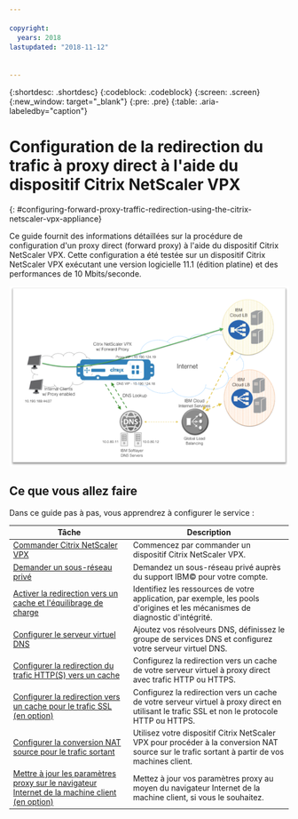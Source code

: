 ```yaml
---

copyright:
  years: 2018
lastupdated: "2018-11-12"


---
```


{:shortdesc: .shortdesc}
{:codeblock: .codeblock}
{:screen: .screen}
{:new_window: target="_blank"}
{:pre: .pre}
{:table: .aria-labeledby="caption"}

# Configuration de la redirection du trafic à proxy direct à l'aide du dispositif Citrix NetScaler VPX
{: #configuring-forward-proxy-traffic-redirection-using-the-citrix-netscaler-vpx-appliance}

Ce guide fournit des informations détaillées sur la procédure de configuration d'un proxy direct (forward proxy) à l'aide du dispositif Citrix NetScaler VPX. Cette configuration a été testée sur un dispositif Citrix NetScaler VPX exécutant une version logicielle 11.1 (édition platine) et des performances de 10 Mbits/seconde.

<img src="images/fp1.png" alt="dessin" style="width: 600px;"/>

## Ce que vous allez faire

Dans ce guide pas à pas, vous apprendrez à configurer le service :

Tâche  | Description
------------- | -------------
[Commander Citrix NetScaler VPX](/docs/infrastructure/citrix-netscaler-vpx?topic=citrix-netscaler-vpx-order-the-citrix-netscaler-vpx-appliance) | Commencez par commander un dispositif Citrix NetScaler VPX.
[Demander un sous-réseau privé](/docs/infrastructure/citrix-netscaler-vpx?topic=citrix-netscaler-vpx-request-a-private-subnet) | Demandez un sous-réseau privé auprès du support IBM© pour votre compte.
[Activer la redirection vers un cache et l'équilibrage de charge](/docs/infrastructure/citrix-netscaler-vpx?topic=citrix-netscaler-vpx-enable-cache-redirection-and-load-balancing-capabilities) | Identifiez les ressources de votre application, par exemple, les pools d'origines et les mécanismes de diagnostic d'intégrité.
[Configurer le serveur virtuel DNS](/docs/infrastructure/citrix-netscaler-vpx?topic=citrix-netscaler-vpx-configure-the-dns-virtual-server) | Ajoutez vos résolveurs DNS, définissez le groupe de services DNS et configurez votre serveur virtuel DNS.
[Configurer la redirection du trafic HTTP(S) vers un cache](/docs/infrastructure/citrix-netscaler-vpx?topic=citrix-netscaler-vpx-configure-cache-redirection-for-http-s-traffic) | Configurez la redirection vers un cache de votre serveur virtuel à proxy direct avec trafic HTTP ou HTTPS.
[Configurer la redirection vers un cache pour le trafic SSL (en option)](/docs/infrastructure/citrix-netscaler-vpx?topic=citrix-netscaler-vpx-configure-cache-redirection-for-ssl-traffic-optional-) | Configurez la redirection vers un cache de votre serveur virtuel à proxy direct en utilisant le trafic SSL et non le protocole HTTP ou HTTPS.
[Configurer la conversion NAT source pour le trafic sortant](/docs/infrastructure/citrix-netscaler-vpx?topic=citrix-netscaler-vpx-configure-source-nat-for-outbound-traffic) | Utilisez votre dispositif Citrix NetScaler VPX pour procéder à la conversion NAT source sur le trafic sortant à partir de vos machines client.
[Mettre à jour les paramètres proxy sur le navigateur Internet de la machine client (en option)](/docs/infrastructure/citrix-netscaler-vpx?topic=citrix-netscaler-vpx-update-the-proxy-settings-on-the-client-machine-s-internet-browser-optional-) | Mettez à jour vos paramètres proxy au moyen du navigateur Internet de la machine client, si vous le souhaitez.
